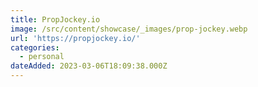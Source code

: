 ```yaml
---
title: PropJockey.io
image: /src/content/showcase/_images/prop-jockey.webp
url: 'https://propjockey.io/'
categories:
  - personal
dateAdded: 2023-03-06T18:09:38.000Z
---
```


